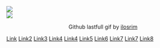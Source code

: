 [![](https://img.shields.io/badge/Made%20With-ilosrim-lightgrey.svg?style=for-the-badge&logo=github)](https://github.com/Annihil/github-spray)  
[![](https://i.imgur.com/2DrTn0Z.gif)](https://github.com/Annihil/github-spray)

<p style="text-align:center;">
  Github lastfull gif by <a href="https://t.me/ilosrim" target="_blank">ilosrim</a>
</p>

[Link](https://www.com)
[Link2](https://www.com)
[Link3](https://www.com)
[Link4](https://www.com)
[Link4](https://www.com)
[Link5](https://www.com)
[Link6](https://www.com)
[Link7](https://www.com)
[Link7](https://www.com)
[Link8](https://www.com)
